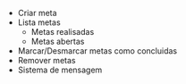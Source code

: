 - Criar meta
- Lista metas
   - Metas realisadas
   - Metas abertas
- Marcar/Desmarcar metas como concluidas
- Remover metas
- Sistema de mensagem